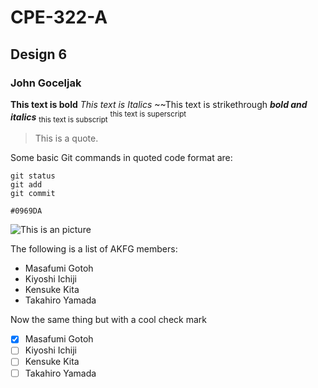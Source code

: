 # CPE-322-A
## Design 6
### John Goceljak
**This text is bold**
*This text is Italics*
~~This text is strikethrough
***bold and italics***
<sub>this text is subscript</sub>
<sup>this text is superscript</sup>
 
> This is a quote.

Some basic Git commands in quoted code format are:
```
git status
git add
git commit
```
`#0969DA`


![This is an picture](https://myoctocat.com/assets/images/base-octocat.svg)

The following is a list of AKFG members:

- Masafumi Gotoh
- Kiyoshi Ichiji
- Kensuke Kita
- Takahiro Yamada

Now the same thing but with a cool check mark

- [x] Masafumi Gotoh
- [ ] Kiyoshi Ichiji
- [ ] Kensuke Kita
- [ ] Takahiro Yamada
